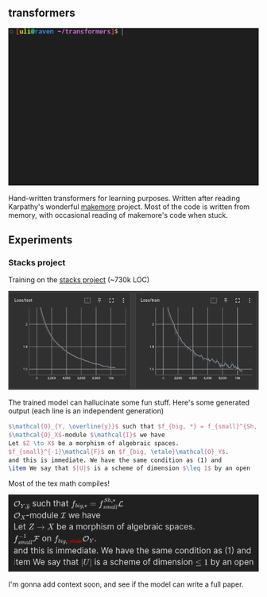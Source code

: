 ## transformers

![gif of training](images/hello-programmer.gif)

Hand-written transformers for learning purposes. Written after reading Karpathy's wonderful [makemore](https://github.com/karpathy/makemore) project. Most of the code is written from memory, with occasional reading of makemore's code when stuck.


## Experiments

### Stacks project

Training on the [stacks project](https://github.com/stacks/stacks-project) (~730k LOC)

![loss curves](images/stacks-loss.png)

The trained model can hallucinate some fun stuff. Here's some generated output (each line is an independent generation)

```tex
$\mathcal{O}_{Y, \overline{y}}$ such that $f_{big, *} = f_{small}^{Sh, *}\mathcal{L}$
$\mathcal{O}_X$-module $\mathcal{I}$ we have
Let $Z \to X$ be a morphism of algebraic spaces.
$f_{small}^{-1}\mathcal{F}$ on $f_{big, \etale}\mathcal{O}_Y$.
and this is immediate. We have the same condition as (1) and
\item We say that $|U|$ is a scheme of dimension $\leq 1$ by an open
```

Most of the tex math compiles!

![](images/tex-sample-compiled.png)

I'm gonna add context soon, and see if the model can write a full paper.